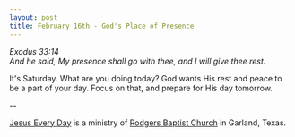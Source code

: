 ```yaml
---
layout: post
title: February 16th - God's Place of Presence
---
```


_Exodus 33:14  
And he said, My presence shall go with thee, and I will give thee
rest._

It's Saturday. What are you doing today? God wants His rest and
peace to be a part of your day. Focus on that, and prepare for His
day tomorrow.

 --

<a href=http://jesuseveryday.net>Jesus Every Day</a> is a ministry of <a href=http://rodgersbaptist.net>Rodgers Baptist Church</a> in Garland, Texas.
